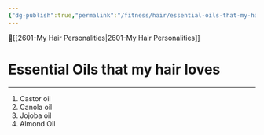 ```yaml
---
{"dg-publish":true,"permalink":"/fitness/hair/essential-oils-that-my-hair-loves/","dgPassFrontmatter":true,"created":"2023-06-24T22:04:00.245-07:00","updated":"2023-06-25T02:42:15.472-07:00"}
---
```


🔺[[2601-My Hair Personalities\|2601-My Hair Personalities]]

# Essential Oils that my hair loves
***


1. Castor oil 
2. Canola oil
3. Jojoba oil 
4. Almond Oil 